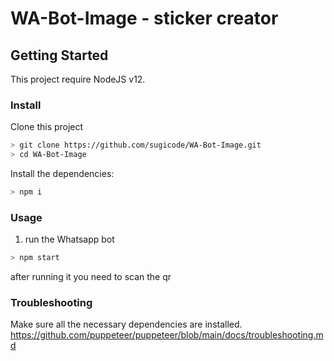 # WA-Bot-Image - sticker creator

## Getting Started

This project require NodeJS v12.

### Install
Clone this project

```bash
> git clone https://github.com/sugicode/WA-Bot-Image.git
> cd WA-Bot-Image

```

Install the dependencies:

```bash
> npm i
```

### Usage
1. run the Whatsapp bot

```bash
> npm start
```

after running it you need to scan the qr

### Troubleshooting
Make sure all the necessary dependencies are installed.
https://github.com/puppeteer/puppeteer/blob/main/docs/troubleshooting.md
